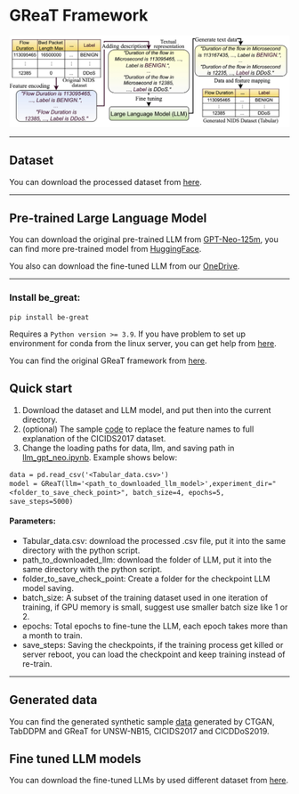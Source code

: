 # GReaT Framework

![LLM data generation](GReaT_Evaluation.jpg)

---
## Dataset
You can download the processed dataset from [here](https://eltnmsu-my.sharepoint.com/:f:/g/personal/hcao_nmsu_edu/Etuw1nXMxgZAixSU405NdEkBsNo8AVsR2X41lfv1gDD4yA?e=Aec8dD).

---

## Pre-trained Large Language Model

You can download the original pre-trained LLM from [GPT-Neo-125m](https://huggingface.co/EleutherAI/gpt-neo-125m/tree/main), you can find more pre-trained model from [HuggingFace](https://huggingface.co/).

You also can download the fine-tuned LLM from our [OneDrive](https://eltnmsu-my.sharepoint.com/:f:/g/personal/hcao_nmsu_edu/EhTZWB27vSJLi1zSXNeQDlcBXBusi7XVo41Rjo3SC0brVQ?e=MPnxrB).

---

### Install be_great:
```aiignore
pip install be-great
```
Requires a `Python version >= 3.9`. If you have problem to set up environment for conda from the linux server, you can get help from [here](https://github.com/JiefeiLiu/Federated_learning_env_set_up). 

You can find the original GReaT framework from [here](https://github.com/tabularis-ai/be_great).

## Quick start
1. Download the dataset and LLM model, and put then into the current directory. 
2. (optional) The sample [code](https://github.com/gongwolf/NID-GPT/blob/main/data_process/CICIDS2017_change_column_names1.ipynb) to replace the feature names to full explanation of the CICIDS2017 dataset.
3. Change the loading paths for data, llm, and saving path in [llm_gpt_neo.ipynb](https://github.com/gongwolf/NID-GPT/blob/main/GReaT/llm_gpt_neo.ipynb). Example shows below:

```aiignore
data = pd.read_csv('<Tabular_data.csv>')
model = GReaT(llm='<path_to_downloaded_llm_model>',experiment_dir="<folder_to_save_check_point>", batch_size=4, epochs=5, save_steps=5000)
```
#### Parameters:
- Tabular_data.csv: download the processed .csv file, put it into the same directory with the python script. 
- path_to_downloaded_llm: download the folder of LLM, put it into the same directory with the python script. 
- folder_to_save_check_point: Create a folder for the checkpoint LLM model saving. 
- batch_size: A subset of the training dataset used in one iteration of training, if GPU memory is small, suggest use smaller batch size like 1 or 2. 
- epochs: Total epochs to fine-tune the LLM, each epoch takes more than a month to train. 
- save_steps: Saving the checkpoints, if the training process get killed or server reboot, you can load the checkpoint and keep training instead of re-train.

---

## Generated data
You can find the generated synthetic sample [data](https://eltnmsu-my.sharepoint.com/:f:/g/personal/hcao_nmsu_edu/EsWIEZ2UkjVEhriVpG3kvWwB80r-NyopUve1A7MaOmmGaA?e=omE0Rv) generated by CTGAN, TabDDPM and GReaT for UNSW-NB15, CICIDS2017 and CICDDoS2019.

## Fine tuned LLM models
You can download the fine-tuned LLMs by used different dataset from [here](https://eltnmsu-my.sharepoint.com/:f:/g/personal/hcao_nmsu_edu/EhTZWB27vSJLi1zSXNeQDlcBXBusi7XVo41Rjo3SC0brVQ?e=YXgdNb).